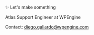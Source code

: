 ✨ Let's make something

Atlas Support Engineer at WPEngine



Contact: [diego.gallardo@wpengine.com](mailto:diego.gallardo@wpengine.com)
